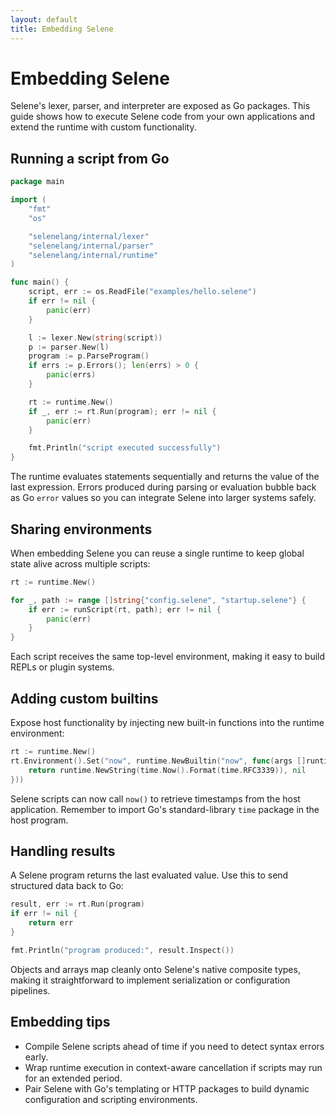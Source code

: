 ```yaml
---
layout: default
title: Embedding Selene
---
```


# Embedding Selene

Selene's lexer, parser, and interpreter are exposed as Go packages. This guide shows how to execute Selene code from your own
applications and extend the runtime with custom functionality.

## Running a script from Go

```go
package main

import (
    "fmt"
    "os"

    "selenelang/internal/lexer"
    "selenelang/internal/parser"
    "selenelang/internal/runtime"
)

func main() {
    script, err := os.ReadFile("examples/hello.selene")
    if err != nil {
        panic(err)
    }

    l := lexer.New(string(script))
    p := parser.New(l)
    program := p.ParseProgram()
    if errs := p.Errors(); len(errs) > 0 {
        panic(errs)
    }

    rt := runtime.New()
    if _, err := rt.Run(program); err != nil {
        panic(err)
    }

    fmt.Println("script executed successfully")
}
```

The runtime evaluates statements sequentially and returns the value of the last expression. Errors produced during parsing or
evaluation bubble back as Go `error` values so you can integrate Selene into larger systems safely.

## Sharing environments

When embedding Selene you can reuse a single runtime to keep global state alive across multiple scripts:

```go
rt := runtime.New()

for _, path := range []string{"config.selene", "startup.selene"} {
    if err := runScript(rt, path); err != nil {
        panic(err)
    }
}
```

Each script receives the same top-level environment, making it easy to build REPLs or plugin systems.

## Adding custom builtins

Expose host functionality by injecting new built-in functions into the runtime environment:

```go
rt := runtime.New()
rt.Environment().Set("now", runtime.NewBuiltin("now", func(args []runtime.Value) (runtime.Value, error) {
    return runtime.NewString(time.Now().Format(time.RFC3339)), nil
}))
```

Selene scripts can now call `now()` to retrieve timestamps from the host application.
Remember to import Go's standard-library `time` package in the host program.

## Handling results

A Selene program returns the last evaluated value. Use this to send structured data back to Go:

```go
result, err := rt.Run(program)
if err != nil {
    return err
}

fmt.Println("program produced:", result.Inspect())
```

Objects and arrays map cleanly onto Selene's native composite types, making it straightforward to implement serialization or
configuration pipelines.

## Embedding tips

- Compile Selene scripts ahead of time if you need to detect syntax errors early.
- Wrap runtime execution in context-aware cancellation if scripts may run for an extended period.
- Pair Selene with Go's templating or HTTP packages to build dynamic configuration and scripting environments.
